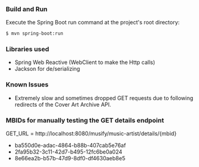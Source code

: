 ### Build and Run
Execute the Spring Boot run command at the project's root directory:
``` Bash
$ mvn spring-boot:run
```
### Libraries used
* Spring Web Reactive (WebClient to make the Http calls)
* Jackson for de/serializing
### Known Issues
* Extremely slow and sometimes dropped GET requests due to following redirects of the Cover Art Archive API.
### MBIDs for manually testing the GET details endpoint
GET_URL = http://localhost:8080/musify/music-artist/details/{mbid}
* ba550d0e-adac-4864-b88b-407cab5e76af
* 2fa95b32-3c11-42d7-b495-12fc6be0a024
* 8e66ea2b-b57b-47d9-8df0-df4630aeb8e5
